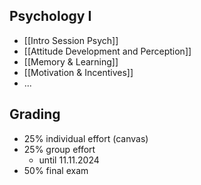 ## Psychology I
- [[Intro Session Psych]]
- [[Attitude Development and Perception]]
- [[Memory & Learning]]
- [[Motivation & Incentives]]
- ...
## Grading
- 25% individual effort (canvas)
- 25% group effort 
	- until 11.11.2024
- 50% final exam